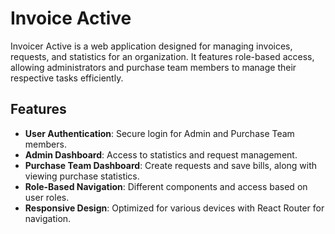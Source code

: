 # Invoice Active

Invoicer Active is a web application designed for managing invoices, requests, and statistics for an organization. It features role-based access, allowing administrators and purchase team members to manage their respective tasks efficiently.
## Features

- **User Authentication**: Secure login for Admin and Purchase Team members.
- **Admin Dashboard**: Access to statistics and request management.
- **Purchase Team Dashboard**: Create requests and save bills, along with viewing purchase statistics.
- **Role-Based Navigation**: Different components and access based on user roles.
- **Responsive Design**: Optimized for various devices with React Router for navigation.
